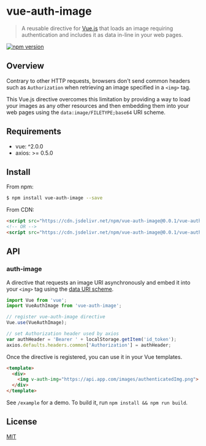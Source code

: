 # vue-auth-image

> A reusable directive for [Vue.js](https://github.com/vuejs/vue) that loads
> an image requiring authentication and includes it as data in-line in your web
> pages.

[![npm version](https://img.shields.io/npm/v/vue-auth-image.svg)](https://www.npmjs.com/package/vue-auth-image)

## Overview

Contrary to other HTTP requests, browsers don't send common headers such as
`Authorization` when retrieving an image specified in a `<img>` tag.

This Vue.js directive overcomes this limitation by providing a way to load your
images as any other resources and then embedding them into your web pages using
the `data:image/FILETYPE;base64` URI scheme.

## Requirements

- vue: \^2.0.0
- axios: >= 0.5.0

## Install

From npm:

``` sh
$ npm install vue-auth-image --save
```

From CDN:

``` html
<script src="https://cdn.jsdelivr.net/npm/vue-auth-image@0.0.1/vue-auth-image.js"></script>
<!-- OR -->
<script src="https://cdn.jsdelivr.net/npm/vue-auth-image@0.0.1/vue-auth-image.min.js"></script>
```

## API

### auth-image

A directive that requests an image URI asynchronously and embed it into your
`<img>` tag using the [data URI scheme](https://en.wikipedia.org/wiki/Data_URI_scheme).

``` js
import Vue from 'vue';
import VueAuthImage from 'vue-auth-image';

// register vue-auth-image directive
Vue.use(VueAuthImage);

// set Authorization header used by axios
var authHeader = 'Bearer ' + localStorage.getItem('id_token');
axios.defaults.headers.common['Authorization'] = authHeader;
```

Once the directive is registered, you can use it in your Vue templates.

``` html
<template>
  <div>
    <img v-auth-img="https://api.app.com/images/authenticatedImg.png">
  </div>
</template>
```

See `/example` for a demo. To build it, run `npm install && npm run build`.

## License

[MIT](https://opensource.org/licenses/MIT)
